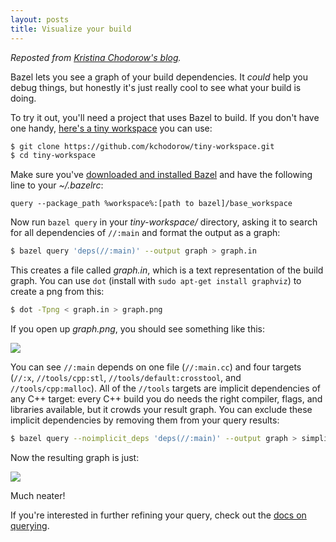 ```yaml
---
layout: posts
title: Visualize your build
---
```


_Reposted from
[Kristina Chodorow's blog](http://www.kchodorow.com/blog/2015/04/24/have-you-ever-looked-at-your-build-i-mean-really-looked-at-your-build/)._

Bazel lets you see a graph of your build dependencies.  It _could_ help you
debug things, but honestly it's just really cool to see what your build is doing.

To try it out, you'll need a project that uses Bazel to build.  If you don't
have one handy,
[here's a tiny workspace](https://github.com/kchodorow/tiny-workspace) you can
use:

```bash
$ git clone https://github.com/kchodorow/tiny-workspace.git
$ cd tiny-workspace
```

Make sure you've
[downloaded and installed Bazel](http://bazel.build/docs/install.html) and have the
following line to your _~/.bazelrc_:

```
query --package_path %workspace%:[path to bazel]/base_workspace
```

Now run `bazel query` in your _tiny-workspace/_ directory, asking it to search
for all dependencies of `//:main` and format the output as a graph:

```bash
$ bazel query 'deps(//:main)' --output graph > graph.in
```

This creates a file called _graph.in_, which is a text representation of the
build graph.  You can use `dot` (install with `sudo apt-get install graphviz`)
to create a png from this:

```bash
$ dot -Tpng < graph.in > graph.png
```

If you open up _graph.png_, you should see something like this:

<img src="/assets/graph.png">

You can see `//:main` depends on one file (`//:main.cc`) and four targets
(`//:x`, `//tools/cpp:stl`, `//tools/default:crosstool`, and
`//tools/cpp:malloc`).  All of the `//tools` targets are implicit dependencies
of any C++ target: every C++ build you do needs the right compiler, flags, and
libraries available, but it crowds your result graph.  You can exclude these
implicit dependencies by removing them from your query results:

```bash
$ bazel query --noimplicit_deps 'deps(//:main)' --output graph > simplified_graph.in
```

Now the resulting graph is just:

<img src="/assets/simple-graph.png">

Much neater!

If you're interested in further refining your query, check out the
[docs on querying](/docs/query.html).

